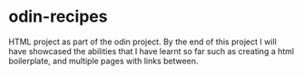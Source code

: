 # odin-recipes
HTML project as part of the odin project. By the end of this project I will have showcased the abilities that I have learnt so far such as creating a html boilerplate, and multiple pages with links between.